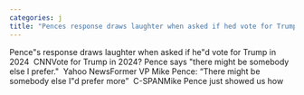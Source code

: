 ```yaml
---
categories: j
title: "Pences response draws laughter when asked if hed vote for Trump in 2024  CNN"
---
```

Pence"s response draws laughter when asked if he"d vote for Trump in 2024&nbsp;&nbsp;CNNVote for Trump in 2024? Pence says "there might be somebody else I prefer."&nbsp;&nbsp;Yahoo NewsFormer VP Mike Pence: “There might be somebody else I"d prefer more”&nbsp;&nbsp;C-SPANMike Pence just showed us how